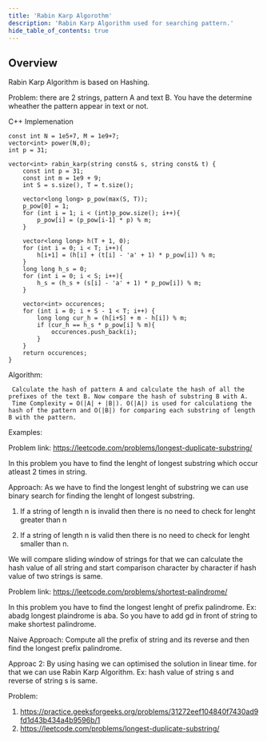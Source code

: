 ```yaml
---
title: 'Rabin Karp Algorothm'
description: 'Rabin Karp Algorithm used for searching pattern.'
hide_table_of_contents: true
---
```


<TutorialAuthors names="@<Yash Gautam>"/>

## Overview

Rabin Karp Algorithm is based on Hashing.


Problem: there are 2 strings, pattern A and text B. You have the determine wheather the pattern appear in text or not.

<Tabs>
<TabItem value="cpp" label="C++">
<SolutionAuthor name="Yash Gautam"/>

C++ Implemenation

    const int N = 1e5+7, M = 1e9+7;
    vector<int> power(N,0);
    int p = 31;

    vector<int> rabin_karp(string const& s, string const& t) {
        const int p = 31; 
        const int m = 1e9 + 9;
        int S = s.size(), T = t.size();

        vector<long long> p_pow(max(S, T)); 
        p_pow[0] = 1; 
        for (int i = 1; i < (int)p_pow.size(); i++){ 
            p_pow[i] = (p_pow[i-1] * p) % m;
        }

        vector<long long> h(T + 1, 0); 
        for (int i = 0; i < T; i++){
            h[i+1] = (h[i] + (t[i] - 'a' + 1) * p_pow[i]) % m; 
        }
        long long h_s = 0; 
        for (int i = 0; i < S; i++){
            h_s = (h_s + (s[i] - 'a' + 1) * p_pow[i]) % m; 
        }

        vector<int> occurences;
        for (int i = 0; i + S - 1 < T; i++) { 
            long long cur_h = (h[i+S] + m - h[i]) % m; 
            if (cur_h == h_s * p_pow[i] % m){
                occurences.push_back(i);
            }
        }
        return occurences;
    }
    
</TabItem>
</Tabs>    
    
  Algorithm: 
  
     Calculate the hash of pattern A and calculate the hash of all the prefixes of the text B. Now compare the hash of substring B with A.
     Time Complexity = O(|A| + |B|). O(|A|) is used for calculationg the hash of the pattern and O(|B|) for comparing each substring of length B with the pattern. 


Examples:

Problem link: https://leetcode.com/problems/longest-duplicate-substring/

In this problem you have to find the lenght of longest substring which occur atleast 2 times in string.

Approach:
As we have to find the longest lenght of substring we can use binary search for finding the lenght of longest substring.

1) If a string of length n is invalid then there is no need to check for lenght greater than n

2) If a string of length n is valid then there is no need to check for lenght smaller than n.

We will compare sliding window of strings for that we can calculate the hash value of all string and start comparison character by character if hash value of two strings is same.


Problem link: https://leetcode.com/problems/shortest-palindrome/

In this problem you have to find the longest lenght of prefix palindrome.
Ex: abadg 
longest plaindrome is aba. So you have to add gd in front of string to make shortest palindrome.

Naive Approach: Compute all the prefix of string and its reverse and then find the longest prefix palindrome.

Approac 2: By using hasing we can optimised the solution in linear time. for that we can use Rabin Karp Algorithm.
Ex: hash value of string s and reverse of string s is same.



Problem: 
1) https://practice.geeksforgeeks.org/problems/31272eef104840f7430ad9fd1d43b434a4b9596b/1
2) https://leetcode.com/problems/longest-duplicate-substring/
